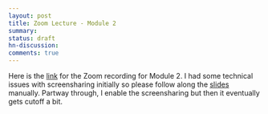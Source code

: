 ```yaml
---
layout: post
title: Zoom Lecture - Module 2
summary:
status: draft
hn-discussion:
comments: true
---
```


Here is the
[link](https://docs.google.com/a/usfca.edu/file/d/0B-5GjaosMAovcllnc1JST2gxZ3M/edit?usp=drivesdk)
for the Zoom recording for Module 2.  I had some technical issues with
  screensharing initially so please follow along the
  [slides](https://docs.google.com/a/usfca.edu/file/d/0B-5GjaosMAovQ0swUXVTVC01QWs/edit?usp=drivesdk) manually.  Partway
  through, I enable the screensharing but then it eventually gets cutoff a bit.
